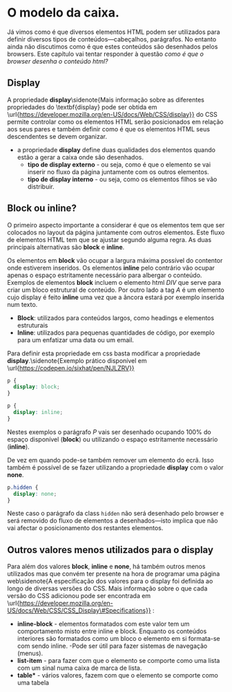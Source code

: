 # O modelo da caixa.

Já vimos como é que diversos elementos HTML podem ser utilizados para definir diversos tipos de conteúdos—cabeçalhos, parágrafos. No entanto ainda não discutimos como é que estes conteúdos são desenhados pelos browsers. Este capítulo vai tentar responder à questão *como é que o browser desenha o conteúdo html?*

## Display

A propriedade **display**\sidenote{Mais informação sobre as diferentes propriedades do \textbf{display} pode ser obtida em \url{https://developer.mozilla.org/en-US/docs/Web/CSS/display}} do CSS permite controlar como os elementos HTML serão posicionados em relação aos seus pares e também definir como é que os elementos HTML seus descendentes se devem organizar. 

- a propriedade **display** define duas qualidades dos elementos quando estão a gerar a caixa onde são desenhados.
  - **tipo de display externo** - ou seja, como é que o elemento se vai inserir no fluxo da página juntamente com os outros elementos.
  - **tipo de display interno** - ou seja, como os elementos filhos se vão distribuir. 

## Block ou inline?

O primeiro aspecto importante a considerar é que os elementos tem que ser colocados no layout da página juntamente com outros elementos. Este fluxo de elementos HTML tem que se ajustar segundo alguma regra. As duas principais alternativas são **block** e **inline**. 

Os elementos em **block** vão ocupar a largura máxima possível do contentor onde estiverem inseridos. Os elementos **inline** pelo contrário vão ocupar apenas o espaço estritamente necessário para albergar o conteúdo. Exemplos de elementos **block** incluem o elemento html *DIV* que serve para criar um bloco estrutural de conteúdo. Por outro lado a tag *A* é um elemento cujo display é feito **inline** uma vez que a âncora estará por exemplo inserida num texto.

- **Block**: utilizados para conteúdos largos, como headings e elementos estruturais
- **Inline**: utilizados para pequenas quantidades de código, por exemplo para um enfatizar uma data ou um email.



Para definir esta propriedade em css basta modificar a propriedade **display**.\sidenote{Exemplo prático disponível em \url{https://codepen.io/sixhat/pen/NJLZRV}}

```css
p {
  display: block;
}
```

```css
p {
  display: inline;
}
```

Nestes exemplos o parágrafo *P* vais ser desenhado ocupando 100% do espaço disponível (**block**) ou utilizando o espaço estritamente necessário (**inline**).

De vez em quando pode-se também remover um elemento do ecrã. Isso também é possível de se fazer utilizando a propriedade **display** com o valor **none**.

```css
p.hidden {
  display: none;
}
```

Neste caso o parágrafo da class `hidden` não será desenhado pelo browser e será removido do fluxo de elementos a desenhados—isto implica que não vai afectar o posicionamento dos restantes elementos.

## Outros valores menos utilizados para o display

Para além dos valores **block**, **inline** e **none**, há também outros menos utilizados mas que convém ter presente na hora de programar uma página web\sidenote{A especificação dos valores para o display foi definida ao longo de diversas versões do CSS. Mais informação sobre o que cada versão do CSS adicionou pode ser encontrada em \url{https://developer.mozilla.org/en-US/docs/Web/CSS/CSS_Display\#Specifications}} :

- **inline-block** - elementos formatados com este valor tem um comportamento misto entre inline e block. Enquanto os conteúdos interiores são formatados como um bloco o elemento em si formata-se com sendo inline. 
  -Pode ser útil para fazer sistemas de navegação (menus).
- **list-item** - para fazer com que o elemento se comporte como uma lista com um sinal numa caixa de marca de lista.
- **table\*** - vários valores, fazem com que o elemento se comporte como uma tabela

